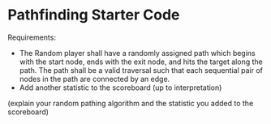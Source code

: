 # Pathfinding Starter Code
Requirements:
- The Random player shall have a randomly assigned path which begins with the start node, ends with the exit node, and hits the target along the path. The path shall be a valid traversal such that each sequential pair of nodes in the path are connected by an edge.
- Add another statistic to the scoreboard (up to interpretation)

(explain your random pathing algorithm and the statistic you added to the scoreboard)